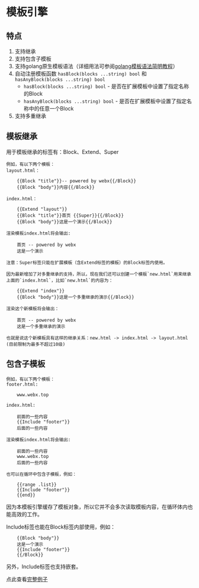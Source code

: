 # 模板引擎

## 特点
1. 支持继承
2. 支持包含子模板
3. 支持golang原生模板语法（详细用法可参阅[golang模板语法简明教程](http://www.admpub.com/blog/post-221.html)）
4. 自动注册模板函数 `hasBlock(blocks ...string) bool` 和 `hasAnyBlock(blocks ...string) bool`
	* `hasBlock(blocks ...string) bool` - 是否在扩展模板中设置了指定名称的Block
	* `hasAnyBlock(blocks ...string) bool`  - 是否在扩展模板中设置了指定名称中的任意一个Block
5. 支持多重继承

## 模板继承
用于模板继承的标签有：Block、Extend、Super

	例如，有以下两个模板：
	layout.html：
		
		{{Block "title"}}-- powered by webx{{/Block}}
		{{Block "body"}}内容{{/Block}}
		
	index.html：
	
		{{Extend "layout"}}
		{{Block "title"}}首页 {{Super}}{{/Block}}
		{{Block "body"}}这是一个演示{{/Block}}
		
	渲染模板index.html将会输出:
	
		首页 -- powered by webx
		这是一个演示
		
	注意：Super标签只能在扩展模板（含Extend标签的模板）的Block标签内使用。

	因为最新增加了对多重继承的支持，所以，现在我们还可以创建一个模板`new.html`用来继承上面的`index.html`，比如`new.html`的内容为：
	
		{{Extend "index"}}
		{{Block "body"}}这是一个多重继承的演示{{/Block}}

	渲染这个新模板将会输出：
	
		首页 -- powered by webx
		这是一个多重继承的演示

	也就是说这个新模板具有这样的继承关系：new.html -> index.html -> layout.html (目前限制为最多不超过10级)

		
## 包含子模板
	
	例如，有以下两个模板：
	footer.html:
		
		www.webx.top
	
	index.html:
	
		前面的一些内容
		{{Include "footer"}}
		后面的一些内容
		
	渲染模板index.html将会输出:
	
		前面的一些内容
		www.webx.top
		后面的一些内容
		
	也可以在循环中包含子模板，例如：
	
		{{range .list}}
		{{Include "footer"}}
		{{end}}
		
因为本模板引擎缓存了模板对象，所以它并不会多次读取模板内容，在循环体内也能高效的工作。
	
Include标签也能在Block标签内部使用，例如：
	
		{{Block "body"}}
		这是一个演示
		{{Include "footer"}}
		{{/Block}}

另外，Include标签也支持嵌套。

		
点此查看[完整例子](https://github.com/webx-top/echo/tree/master/middleware/render/example)
